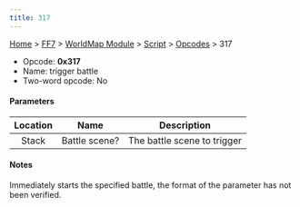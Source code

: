 ```yaml
---
title: 317
---
```


[Home](../../../../index.md) > [FF7](../../../../FF7.md) > [WorldMap Module](../../../WorldMap_Module.md) > [Script](../../Script.md) > [Opcodes](../Opcodes.md) > 317

-   Opcode: **0x317**
-   Name: trigger battle
-   Two-word opcode: No

#### Parameters

| Location |     Name      |         Description         |
|:--------:|:-------------:|:---------------------------:|
|  Stack   | Battle scene? | The battle scene to trigger |

#### Notes

Immediately starts the specified battle, the format of the parameter has not been verified.
